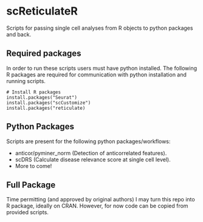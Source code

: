 
# scReticulateR

Scripts for passing single cell analyses from R objects to python
packages and back.

## Required packages

In order to run these scripts users must have python installed. The
following R packages are required for communication with python
installation and running scripts.

    # Install R packages
    install.packages("Seurat")
    install.packages("scCustomize")
    install.packages("reticulate)

## Python Packages

Scripts are present for the following python packages/workflows:  
- anticor/pyminer_norm (Detection of anticorrelated features).  
- scDRS (Calculate disease relevance score at single cell level).  
- More to come!

## Full Package

Time permitting (and approved by original authors) I may turn this repo
into R package, ideally on CRAN. However, for now code can be copied
from provided scripts.
